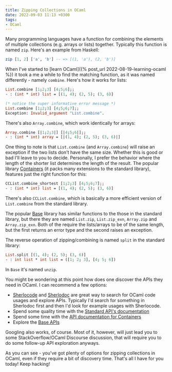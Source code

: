 ```yaml
---
title: Zipping Collections in OCaml
date: 2022-09-03 11:13 +0300
tags:
- OCaml
---
```


Many programming languages have a function for combining the elements of multiple collections (e.g. arrays or lists) together. Typically this function is named `zip`. Here's an example from Haskell:

``` haskell
zip [1, 2] ['a', 'b'] -- => [(1, 'a'), (2, 'b')]
```

When I've started to [learn OCaml]({% post_url 2022-08-19-learning-ocaml %}) it took a me a while to find the matching function, as it was named differently - namely `combine`. Here's how it works for lists:

``` ocaml
List.combine [1;2;3] [4;5;6];;
- : (int * int) list = [(1, 4); (2, 5); (3, 6)]

(* notice the super informative error message *)
List.combine [1;2;3] [4;5;6;7];;
Exception: Invalid_argument "List.combine".
```

There's also `Array.combine`, which work identically for arrays:

``` ocaml
Array.combine [|1;2;3|] [|4;5;6|];;
- : (int * int) array = [|(1, 4); (2, 5); (3, 6)|]
```

One thing to note is that `List.combine` (and `Array.combine`) will raise an exception if the two lists don't have the same size. Whether this is good or bad I'll leave to you to decide. Personally, I prefer the behavior where the length of the shorter list determines the length of the result. The popular library [Containers](https://github.com/c-cube/ocaml-containers) (it packs many extensions to the standard library), features just the right function for this:

``` ocaml
CCList.combine_shortest [1;2;3] [4;5;6;7];;
- : (int * int) list = [(1, 4); (2, 5); (3, 6)]
```

There's also `CCList.combine`, which is basically a more efficient version of `List.combine` from the standard library.

The popular [Base](https://opensource.janestreet.com/base/) library has similar functions to the those in the standard library, but there they are named `List.zip`, `List.zip_exn`, `Array.zip` and `Array.zip_exn`. Both of the require the lists/arrays to be of the same length, but the first returns an error type and the second raises an exception.

The reverse operation of zipping/combining is named `split` in the standard library:

``` ocaml
List.split [(1, 4); (2, 5); (3, 6)]
- : int list * int list = ([1; 2; 3], [4; 5; 6])
```

In `Base` it's named `unzip`.

You might be wondering at this point how does one discover the APIs they need in OCaml. I can recommend a few options:

- [Sherlocode](https://sherlocode.com/) and [Sherlodoc](https://doc.sherlocode.com/) are great way to search for OCaml code usages and explore APIs. Typically I'd search for something in Sherlodoc first and then I'd look for example usages with Sherlocode.
- Spend some quality time with the [Standard API's documentation](https://v2.ocaml.org/api/index.html)
- Spend some time with the [API documentation for Containers](https://c-cube.github.io/ocaml-containers/3.9/containers/index.html)
- Explore the [Base APIs](https://ocaml.org/p/base/v0.15.0/doc/Base/index.html)

Googling also works, of course. Most of it, however, will just lead you to some StackOverflow/OCaml Discourse discussion, that will require you to do some follow-up API exploration anyways.

As you can see - you've got plenty of options for zipping collections in OCaml, even if they require a bit of discovery time. That's all I have for you today! Keep hacking!
